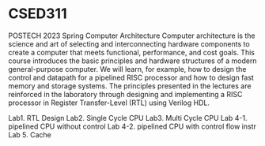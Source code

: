 # CSED311
POSTECH 2023 Spring Computer Architecture
Computer architecture is the science and art of selecting and interconnecting hardware components to create a computer that meets functional, performance, and cost goals. This course introduces the basic principles and hardware structures of a modern general-purpose computer. We will learn, for example, how to design the control and datapath for a pipelined RISC processor and how to design fast memory and storage systems. The principles presented in the lectures are reinforced in the laboratory through designing and implementing a RISC processor in Register Transfer-Level (RTL) using Verilog HDL.

Lab1. RTL Design
Lab2. Single Cycle CPU
Lab3. Multi Cycle CPU
Lab 4-1. pipelined CPU without control
Lab 4-2. pipelined CPU with control flow instr
Lab 5. Cache
